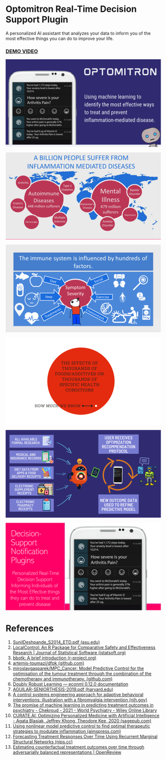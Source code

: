 # Optomitron Real-Time Decision Support Plugin
A personalized AI assistant that analyzes your data to inform you of the most effective things you can do to improve 
your life.

### [DEMO VIDEO](https://youtu.be/hd50A74o8YI)



![optomitron](optomitron-cover.PNG)


![inflammation worldwide](inflammation-worldwide.PNG)


![inflammation factors](inflammation-factors.PNG)


![how much we know](how-much-we-know.PNG)


![optomitron diagram](optomitron-diagram.PNG)


![screenshot](optomitron-notifications-screenshot.png)




# References

1. [SunilDeshpande_S2014_ETD.pdf (asu.edu)](https://keep.lib.asu.edu/_flysystem/fedora/c7/114023/Deshpande_asu_0010E_14022.pdf)
2. [LocalControl: An R Package for Comparative Safety and Effectiveness Research | Journal of Statistical Software (jstatsoft.org)](https://www.jstatsoft.org/article/view/v096i04)
3. [bbotk: A brief introduction (r-project.org)](https://cran.r-project.org/web/packages/bbotk/vignettes/bbotk.html)
4. [artemis-toumazi/dfpk (github.com)](https://github.com/artemis-toumazi/dfpk)
5. [miroslavgasparek/MPC_Cancer: Model Predictive Control for the optimisation of the tumour treatment through the combination of the chemotherapy and immunotherapy. (github.com)](https://github.com/miroslavgasparek/MPC_Cancer)
6. [Doubly Robust Learning — econml 0.12.0 documentation](https://econml.azurewebsites.net/spec/estimation/dr.html)
7. [AGUILAR-SENIORTHESIS-2019.pdf (harvard.edu)](https://dash.harvard.edu/bitstream/handle/1/37366470/AGUILAR-SENIORTHESIS-2019.pdf?sequence=1&isAllowed=y)
8. [A control systems engineering approach for adaptive behavioral interventions: illustration with a fibromyalgia intervention (nih.gov)](https://www.ncbi.nlm.nih.gov/pmc/articles/PMC4167895/)
9. [The promise of machine learning in predicting treatment outcomes in psychiatry - Chekroud - 2021 - World Psychiatry - Wiley Online Library](https://onlinelibrary.wiley.com/doi/full/10.1002/wps.20882)
10. [CURATE.AI: Optimizing Personalized Medicine with Artificial Intelligence - Agata Blasiak, Jeffrey Khong, Theodore Kee, 2020 (sagepub.com)](https://journals.sagepub.com/doi/full/10.1177/2472630319890316)
11. [Using nonlinear model predictive control to find optimal therapeutic strategies to modulate inflammation (aimspress.com)](https://www.aimspress.com/article/id/2665)
12. [Forecasting Treatment Responses Over Time Using Recurrent Marginal Structural Networks (nips.cc)](https://papers.nips.cc/paper/2018/hash/56e6a93212e4482d99c84a639d254b67-Abstract.html)
13. [Estimating counterfactual treatment outcomes over time through adversarially balanced representations | OpenReview](https://openreview.net/forum?id=BJg866NFvB)
